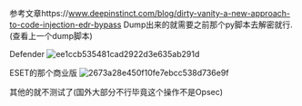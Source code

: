 参考文章https://www.deepinstinct.com/blog/dirty-vanity-a-new-approach-to-code-injection-edr-bypass
Dump出来的就需要之前那个py脚本去解密就行.(查看上一个dump脚本)

Defender
![ee1ccb535481cad2922d3e635ab291d](https://github.com/user-attachments/assets/61bcb39a-76c8-4bf7-aae4-10ba9f6136db)



ESET的那个商业版
![2673a28e450f10fe7ebcc538d736e9f](https://github.com/user-attachments/assets/e00eef59-5332-406b-847c-82153c20b086)


其他的就不测试了(国外大部分不行毕竟这个操作不是Opsec)
